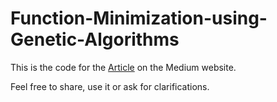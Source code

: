 # Function-Minimization-using-Genetic-Algorithms

This is the code for the [Article](https://medium.com/@nikoskokkini/function-minimization-using-genetic-algorithms-be2690621d88) on the Medium website.

Feel free to share, use it or ask for clarifications.